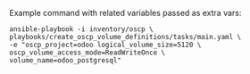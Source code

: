 Example command with related variables passed as extra vars:

```
ansible-playbook -i inventory/oscp \
playbooks/create_oscp_volume_definitions/tasks/main.yaml \
-e "oscp_project=odoo logical_volume_size=5120 \ 
oscp_volume_access_mode=ReadWriteOnce \
volume_name=odoo_postgresql"
```

